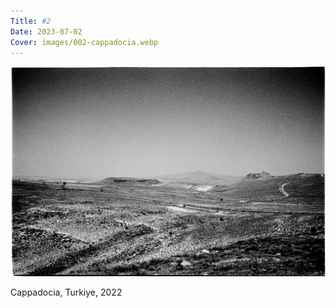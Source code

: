 ```yaml
---
Title: #2
Date: 2023-07-02
Cover: images/002-cappadocia.webp
---
```


![Cappadocia, 2022](images/002-cappadocia@2x.webp)

Cappadocia, Turkiye, 2022

